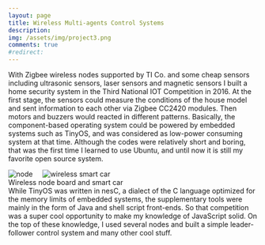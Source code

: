 ```yaml
---
layout: page
title: Wireless Multi-agents Control Systems
description:
img: /assets/img/project3.png
comments: true
#redirect:
---
```


With Zigbee wireless nodes supported by TI Co. and some cheap sensors including ultrasonic sensors, laser sensors and magnetic sensors I built a home security system in the Third National IOT Competition in 2016. At the first stage, the sensors could measure the conditions of the house model and sent information to each other via Zigbee CC2420 modules. Then motors and buzzers would reacted in different patterns. Basically, the component-based operating system could be powered by embedded systems such as TinyOS, and was considered as low-power consuming system at that time. Although the codes were relatively short and boring, that was the first time I learned to use Ubuntu, and until now it is still my favorite open source system.


<div class="img_pro">
   <img  src="{{ site.baseurl }}/assets/img/node.png" alt="node"> &nbsp; &nbsp;
   <img  src="{{ site.baseurl }}/assets/img/project3.png" alt="wireless smart car"> &nbsp; &nbsp;
</div>
<div class="col three caption">
    Wireless node board and smart car
</div>
While TinyOS was written in nesC, a dialect of the C language optimized for the memory limits of embedded systems, the supplementary tools were mainly in the form of Java and shell script front-ends. So that competition was a super cool opportunity to make my knowledge of JavaScript solid. On the top of these knowledge, I used several nodes and built a simple leader-follower control system and many other cool stuff.
